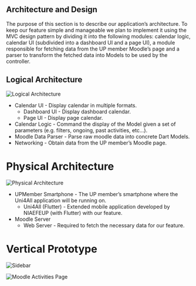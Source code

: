 ## Architecture and Design

The purpose of this section is to describe our application’s architecture. To keep our feature simple and manageable we plan to implement it using the MVC design pattern by dividing it into the following modules: calendar logic, calendar UI (subdivided into a dashboard UI and a page UI), a module responsible for fetching data from the UP member Moodle’s page and a parser to transform the fetched data into Models to be used by the controller.

## Logical Architecture

![Logical Architecture](https://user-images.githubusercontent.com/80169207/161722134-23d6d35e-ea0a-4e59-87e7-34f09911cdca.png)

- Calendar UI - Display calendar in multiple formats.
  - Dashboard UI - Display dashboard calendar.
  - Page UI - Display page calendar.
- Calendar Logic - Command the display of the Model given a set of parameters (e.g. filters, ongoing, past activities, etc…).
- Moodle Data Parser - Parse raw moodle data into concrete Dart Models.
- Networking - Obtain data from the UP member’s Moodle page.

# Physical Architecture

![Physical Architecture](https://user-images.githubusercontent.com/80169207/161722349-8710c6f4-1469-4d50-bc58-bd53c87f2656.png)

- UPMember Smartphone - The UP member’s smartphone where the Uni4All application will be running on.
  - Uni4All (Flutter) - Extended mobile application developed by NIAEFEUP (with Flutter) with our feature.
- Moodle Server
  - Web Server - Required to fetch the necessary data for our feature.

# Vertical Prototype

![Sidebar](https://user-images.githubusercontent.com/79420500/162536824-60d1d1c1-0dbf-4f33-b6cf-0090425904fd.jpg)

![Moodle Activities Page](https://user-images.githubusercontent.com/79420500/162536838-872004d7-8e9c-4cbf-a021-f408ff8614eb.jpg)

